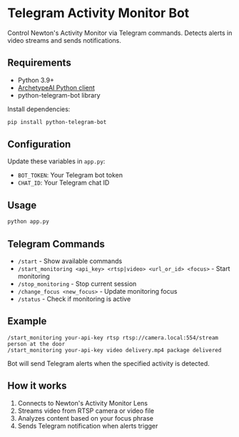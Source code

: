 # Telegram Activity Monitor Bot

Control Newton's Activity Monitor via Telegram commands. Detects alerts in video streams and sends notifications.

## Requirements

- Python 3.9+
- [ArchetypeAI Python client](https://github.com/archetypeai/python-client)
- python-telegram-bot library

Install dependencies:
```bash
pip install python-telegram-bot
```

## Configuration

Update these variables in `app.py`:
- `BOT_TOKEN`: Your Telegram bot token
- `CHAT_ID`: Your Telegram chat ID

## Usage

```bash
python app.py
```

## Telegram Commands

- `/start` - Show available commands
- `/start_monitoring <api_key> <rtsp|video> <url_or_id> <focus>` - Start monitoring
- `/stop_monitoring` - Stop current session
- `/change_focus <new_focus>` - Update monitoring focus
- `/status` - Check if monitoring is active

## Example

```
/start_monitoring your-api-key rtsp rtsp://camera.local:554/stream person at the door
/start_monitoring your-api-key video delivery.mp4 package delivered
```

Bot will send Telegram alerts when the specified activity is detected.

## How it works

1. Connects to Newton's Activity Monitor Lens
2. Streams video from RTSP camera or video file
3. Analyzes content based on your focus phrase
4. Sends Telegram notification when alerts trigger